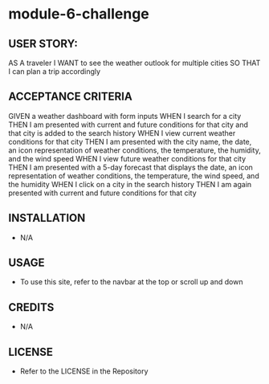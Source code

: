 # module-6-challenge



## USER STORY:

AS A traveler
I WANT to see the weather outlook for multiple cities
SO THAT I can plan a trip accordingly


## ACCEPTANCE CRITERIA

GIVEN a weather dashboard with form inputs
WHEN I search for a city
THEN I am presented with current and future conditions for that city and that city is added to the search history
WHEN I view current weather conditions for that city
THEN I am presented with the city name, the date, an icon representation of weather conditions, the temperature, the humidity, and the wind speed
WHEN I view future weather conditions for that city
THEN I am presented with a 5-day forecast that displays the date, an icon representation of weather conditions, the temperature, the wind speed, and the humidity
WHEN I click on a city in the search history
THEN I am again presented with current and future conditions for that city


## INSTALLATION

* N/A


## USAGE

* To use this site, refer to the navbar at the top or scroll up and down


## CREDITS

* N/A


## LICENSE

* Refer to the LICENSE in the Repository
